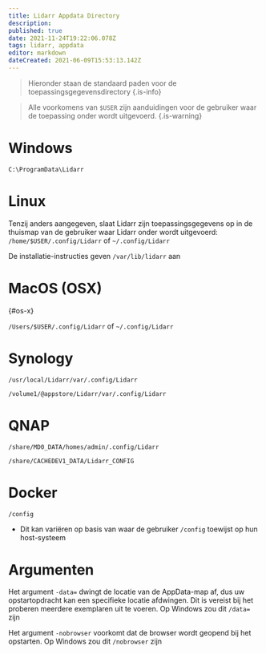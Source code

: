 ```yaml
---
title: Lidarr Appdata Directory
description: 
published: true
date: 2021-11-24T19:22:06.078Z
tags: lidarr, appdata
editor: markdown
dateCreated: 2021-06-09T15:53:13.142Z
---
```


> Hieronder staan de standaard paden voor de toepassingsgegevensdirectory {.is-info}

> Alle voorkomens van `$USER` zijn aanduidingen voor de gebruiker waar de toepassing onder wordt uitgevoerd. {.is-warning}

# Windows

`C:\ProgramData\Lidarr`

# Linux

Tenzij anders aangegeven, slaat Lidarr zijn toepassingsgegevens op in de thuismap van de gebruiker waar Lidarr onder wordt uitgevoerd: `/home/$USER/.config/Lidarr` of `~/.config/Lidarr`

De installatie-instructies geven `/var/lib/lidarr` aan

# MacOS (OSX)

{#os-x}

`/Users/$USER/.config/Lidarr` of `~/.config/Lidarr`

# Synology

`/usr/local/Lidarr/var/.config/Lidarr`

`/volume1/@appstore/Lidarr/var/.config/Lidarr`

# QNAP

`/share/MD0_DATA/homes/admin/.config/Lidarr`

`/share/CACHEDEV1_DATA/Lidarr_CONFIG`

# Docker

`/config`

- Dit kan variëren op basis van waar de gebruiker `/config` toewijst op hun host-systeem

# Argumenten

Het argument `-data=` dwingt de locatie van de AppData-map af, dus uw opstartopdracht kan een specifieke locatie afdwingen. Dit is vereist bij het proberen meerdere exemplaren uit te voeren. Op Windows zou dit `/data=` zijn

Het argument `-nobrowser` voorkomt dat de browser wordt geopend bij het opstarten. Op Windows zou dit `/nobrowser` zijn